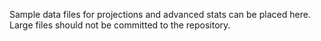 Sample data files for projections and advanced stats can be placed here.
Large files should not be committed to the repository.
